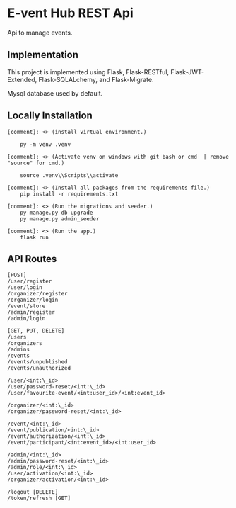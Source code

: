 # E-vent Hub REST Api

Api to manage events.

## Implementation

This project is implemented using Flask, Flask-RESTful, Flask-JWT-Extended, Flask-SQLALchemy, and Flask-Migrate.

Mysql database used by default.

## Locally Installation

```
[comment]: <> (install virtual environment.)

    py -m venv .venv

[comment]: <> (Activate venv on windows with git bash or cmd  | remove "source" for cmd.)

    source .venv\\Scripts\\activate

[comment]: <> (Install all packages from the requirements file.)
    pip install -r requirements.txt

[comment]: <> (Run the migrations and seeder.)
    py manage.py db upgrade
    py manage.py admin_seeder

[comment]: <> (Run the app.)
    flask run
```

## API Routes

```
[POST]
/user/register
/user/login
/organizer/register
/organizer/login
/event/store
/admin/register
/admin/login

[GET, PUT, DELETE]
/users
/organizers
/admins
/events
/events/unpublished
/events/unauthorized

/user/<int:\_id>
/user/password-reset/<int:\_id>
/user/favourite-event/<int:user_id>/<int:event_id>

/organizer/<int:\_id>
/organizer/password-reset/<int:\_id>

/event/<int:\_id>
/event/publication/<int:\_id>
/event/authorization/<int:\_id>
/event/participant/<int:event_id>/<int:user_id>

/admin/<int:\_id>
/admin/password-reset/<int:\_id>
/admin/role/<int:\_id>
/user/activation/<int:\_id>
/organizer/activation/<int:\_id>

/logout [DELETE]
/token/refresh [GET]
```
